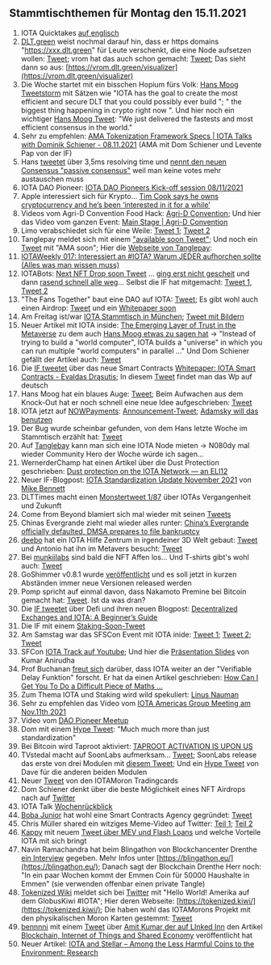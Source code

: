 ## Stammtischthemen für Montag den 15.11.2021

1. IOTA Quicktakes [auf englisch](https://www.youtube.com/watch?v=14ZN4O8gloA)
2. [DLT.green](https://twitter.com/dlt_green) weist nochmal darauf hin, dass er https domains "https://xxx.dlt.green" für Leute verschenkt, die eine Node aufsetzen wollen: [Tweet](https://twitter.com/dlt_green/status/1459457698672562176?s=20); vrom hat das auch schon gemacht: [Tweet](https://twitter.com/Vrom14286662/status/1458899296791801857?s=20); Das sieht dann so aus: [https://vrom.dlt.green/visualizer](https://vrom.dlt.green/visualizer)
3. Die Woche startet mit ein bisschen Hopium fürs Volk: [Hans Moog Tweetstorm](https://twitter.com/hus_qy/status/1457776545389441029?s=20) mit Sätzen wie "IOTA has the goal to create the most efficient and secure DLT that you could possibly ever build ";  " the biggest thing happening in crypto right now ". Und hier noch ein wichtiger [Hans Moog Tweet](https://twitter.com/hus_qy/status/1457811079707471879?s=20): "We just delivered the fastests and most efficient consensus in the world."
4. Sehr zu empfehlen: [AMA Tokenization Framework Specs | IOTA Talks with Dominik Schiener - 08.11.2021](https://www.youtube.com/watch?v=dXgqslmgzec&feature=youtu.be) (AMA mit Dom Schiener und Levente Pap von der IF)
5. Hans [tweetet](https://twitter.com/hus_qy/status/1458007366054592513?s=20) über 3,5ms resolving time und  [nennt den neuen Consensus "passive consensus"](https://twitter.com/hus_qy/status/1458007809690320898?s=20) weil man keine votes mehr austauschen muss
6. IOTA DAO Pioneer: [IOTA DAO Pioneers Kick-off session 08/11/2021](https://www.youtube.com/watch?v=gqDWyYOgi90)
7. Apple interessiert sich für Krypto... [Tim Cook says he owns cryptocurrency and he’s been ‘interested in it for a while’](https://www.cnbc.com/2021/11/09/apple-ceo-tim-cook-says-he-owns-cryptocurrency.html)
8. Videos vom Agri-D Convention Food Hack: [Agri-D Convention](https://www.youtube.com/channel/UCnNBxurOmcvcTwiFbfPAaeQ); Und hier das Video vom ganzen Event: [Main Stage | Agri-D Convention](https://www.youtube.com/watch?v=d4ce1JS176g&t=1s)
9. Limo verabschiedet sich für eine Weile: [Tweet 1](https://twitter.com/42_paradox/status/1458169675947421696?s=20); [Tweet 2](https://twitter.com/42_paradox/status/1458517005334683651?s=20)
10. Tanglepay meldet sich mit einem ["available soon Tweet"](https://twitter.com/tanglepaycom/status/1458263667418406915?s=20); Und noch ein [Tweet](https://twitter.com/tanglepaycom/status/1458277791703568384?s=20) mit "AMA soon"; Hier die [Webseite von Tanglepay](https://tanglepay.com/): 
11. [IOTAWeekly 017: Interessiert an #IOTA? Warum JEDER aufhorchen sollte (Alles was man wissen muss)](https://www.youtube.com/watch?v=LvR_7sQLOgs)
12. IOTABots: [Next NFT Drop soon Tweet](https://twitter.com/iotabots/status/1458030553098293250?s=20=) ... [ging erst nicht gescheit](https://twitter.com/iotabots/status/1458452749822144515?s=20) und dann [rasend schnell alle weg](https://twitter.com/iotabots/status/1458460737874059266?s=20)... Selbst die IF hat mitgemacht: [Tweet 1](https://twitter.com/HolgerKoether/status/1458470248819142661?s=20), [Tweet 2](https://twitter.com/c_varley/status/1458459444786999300?s=20)
13. "The Fans Together" baut eine DAO auf IOTA: [Tweet](https://twitter.com/TheFansTogether/status/1458133739146461188?s=20); Es gibt wohl auch einen Airdrop: [Tweet](https://twitter.com/TheFansTogether/status/1458763530669379588?t=feIlGXgMqTnx_EurePOlBQ&s=19) und ein [Whitepaper soon](https://twitter.com/TheFansTogether/status/1459139755019542528?s=20)
14. Am Freitag ist/war [IOTA Stammtisch in München](https://www.meetup.com/de-DE/IOTA-Muc/events/hfcdpsyccpbhb/); [Tweet mit Bildern](https://twitter.com/IotaMunchen/status/1459291103350374414?s=20)
15. Neuer Artikel mit IOTA inside: [The Emerging Layer of Trust in the Metaverse](https://smallwoventhreads.medium.com/the-emerging-layer-of-trust-in-the-metaverse-7982dfb080fd) zu dem auch [Hans Moog etwas zu sagen hat](https://twitter.com/hus_qy/status/1458726533607182339?s=20) -> "Instead of trying to build a "world computer", IOTA builds a "universe" in which you can run multiple "world computers" in parallel ..." Und Dom Schiener gefällt der Artikel auch: [Tweet](https://twitter.com/DomSchiener/status/1458736617544421377?s=20)
16. Die [IF tweetet](https://twitter.com/iota/status/1458424859441172486?s=20) über das neue Smart Contracts [Whitepaper: IOTA Smart Contracts - Evaldas Drąsutis](https://files.iota.org/papers/ISC_WP_Nov_10_2021.pdf); In diesem [Tweet](https://twitter.com/bohl_oliver/status/1459545447836565505?s=20) findet man das Wp auf deutsch
17. Hans Moog hat ein blaues Auge: [Tweet](https://twitter.com/hus_qy/status/1458421924598538242?s=20); Beim Aufwachen aus dem Knock-Out hat er noch schnell eine neue Idee aufgeschrieben: [Tweet](https://twitter.com/hus_qy/status/1458424724489482240?s=20)
18. IOTA jetzt auf [NOWPayments](https://nowpayments.io/supported-coins): [Announcement-Tweet](https://twitter.com/NOWPayments_io/status/1458550893176135680?s=20); [Adamsky will das benutzen](https://twitter.com/c4rt0gr4ph3r/status/1458756138137268224?s=20)
19. Der Bug wurde scheinbar gefunden, von dem Hans letzte Woche im Stammtisch erzählt hat: [Tweet](https://twitter.com/Vrom14286662/status/1458488796425695233?s=20)
20. Auf [Tanglebay](https://tanglebay.com/icns/) kann man sich eine IOTA Node mieten -> N080dy mal wieder Community Hero der Woche würde ich sagen...
21. WernerderChamp hat einen Artikel über die Dust Protection geschrieben: [Dust protection on the IOTA Network — an ELI12](https://medium.com/@wernerderchamp/dust-protection-on-the-iota-network-an-eli12-d8ca567a2d36)
22. Neuer IF-Blogpost: [IOTA Standardization Update November 2021](https://blog.iota.org/iota-standardization-update-november-2021/) von [Mike Bennett](https://twitter.com/MikeHypercube/status/1458832722353348608?s=20) 
23. DLTTimes macht einen [Monstertweet 1/87](https://twitter.com/TheDLTimes/status/1458813290876911623?s=20) über IOTAs Vergangenheit und Zukunft
24. Come from Beyond blamiert sich mal wieder mit seinen [Tweets](https://twitter.com/c___f___b/status/1458574767603204097?t=ZIUHCb_QW6nXjwotiusdHA&s=19)
25. Chinas Evergrande zieht mal wieder alles runter: [China’s Evergrande officially defaulted, DMSA prepares to file bankruptcy](https://insiderpaper.com/chinas-evergrande-officially-defaulted/)
26. [deebo](https://twitter.com/Yap_Chief) hat ein IOTA Hilfe Zentrum in irgendeiner 3D Welt gebaut: [Tweet](https://twitter.com/Yap_Chief/status/1458583644688330762?s=20) und Antonio hat ihn im Metavers besucht: [Tweet](https://twitter.com/antonionardella/status/1458756360082972672?s=20)
27. Bei [munkiilabs](https://twitter.com/munkiilab) sind bald die NFT Affen los... Und T-shirts gibt's wohl auch: [Tweet](https://twitter.com/munkiilab/status/1459210735553290242?s=20)
28. GoShimmer v0.8.1 wurde [veröffentlicht](https://twitter.com/hus_qy/status/1458882709145726977) und es soll jetzt in kurzen Abständen immer neue Versionen released werden
29. Pomp spricht auf einmal davon, dass Nakamoto Premine bei Bitcoin gemacht hat: [Tweet](https://twitter.com/APompliano/status/1458946708054892545?s=20). Ist da was dran?
30. Die [IF tweetet](https://twitter.com/iota/status/1459114277864882177?s=20) über Defi und ihren neuen Blogpost: [Decentralized Exchanges and IOTA: A Beginner’s Guide](https://blog.iota.org/decentralized-exchanges-and-iota-a-beginners-guide/)
31. Die IF mit einem [Staking-Soon-Tweet](https://twitter.com/iota/status/1459159239956611079?s=20)
32. Am Samstag war das SFSCon Event mit IOTA inide: [Tweet 1](https://twitter.com/kranirudha/status/1457266022898036738?s=20); [Tweet 2](https://twitter.com/SFScon/status/1459204349196791810?s=20); [Tweet](https://twitter.com/iota/status/1455807122894204928?s=20)
33. SFCon [IOTA Track auf Youtube](https://www.youtube.com/watch?v=k599nUInKsE); Und hier die [Präsentation Slides](https://t.co/0tASNtc6bI?amp=1) von Kumar Anirudha
34. Prof Buchanan [freut sich](https://twitter.com/billatnapier/status/1459292926870175749?s=20) darüber, dass IOTA weiter an der "Verifiable Delay Funktion" forscht. Er hat da einen Artikel geschrieben: [How Can I Get You To Do a Difficult Piece of Maths …](https://medium.com/asecuritysite-when-bob-met-alice/how-can-i-get-you-to-do-a-difficult-piece-of-maths-432173470269)
35. Zum Thema IOTA und Staking wird wild spekuliert: [Linus Nauman](https://twitter.com/LinusNaumann/status/1459275959002095625?s=20)
36. Sehr zu empfehlen das Video vom [IOTA Americas Group Meeting am Nov.11th 2021](https://www.youtube.com/watch?v=4EN-oOCwPm4)
37. Video vom [DAO Pioneer Meetup](https://www.youtube.com/watch?v=0WQ7Aj52DVE)
38. Dom mit einem [Hype Tweet](https://twitter.com/DomSchiener/status/1459504251290492930?s=20): "Much much more than just standardization"
39. Bei Bitcoin wird Taproot aktiviert: [TAPROOT ACTIVATION IS UPON US](https://bitcoinmagazine.com/technical/why-bitcoin-taproot-activation-is-exciting)
40. TVstedal macht auf SoonLabs aufmerksam... [Tweet](https://twitter.com/TVstedal/status/1459545401091100676?s=20); SoonLabs release das erste von drei Modulen mit [diesem Tweet](https://twitter.com/soon_labs/status/1459966653131755520?s=20); Und ein [Hype Tweet](https://twitter.com/DaveRL6/status/1459979284634750981?s=20) von Dave für die anderen beiden Modulen
41. Neuer [Tweet](https://twitter.com/iotamorons/status/1459899105199673351?s=20) von den IOTAMoron Tradingcards
42. Dom Schiener denkt über die beste Möglichkeit eines NFT Airdrops nach auf [Twitter](https://twitter.com/DomSchiener/status/1459852415973400581?s=20)
43. IOTA Talk [Wochenrückblick](https://www.iota-talk.com/index.php?article/136-wochenr%C3%BCckblick-7-bis-13-november-2021/) 
44. [Boba Junior](https://twitter.com/bobajunior91) hat wohl eine Smart Contracts Agency gegründet: [Tweet](https://twitter.com/bobajunior91/status/1459921897819447296?s=20)
45. Chris Müller shared ein witziges Meme-Video auf Twitter: [Teil 1](https://twitter.com/ChrisMuellerHI/status/1459919933647765513?s=20); [Teil 2](https://twitter.com/ChrisMuellerHI/status/1459919968942927877?s=20)
46. [Kappy](https://twitter.com/Rob_Daykin) mit neuem [Tweet über MEV und Flash Loans](https://twitter.com/Rob_Daykin/status/1459943052013940747?s=20) und welche Vorteile IOTA mit sich bringt
47. Navin Ramachandra hat beim Blingathon von Blockchancenter Drenthe [ein Interview](https://youtu.be/03m__dFMULc?t=26678) gegeben. Mehr Infos unter [https://blingathon.eu/](https://blingathon.eu/); Danach sagt der Blockchain Drenthe Herr noch: "In ein paar Wochen kommt der Emmen Coin für 50000 Haushalte in Emmen" (sie verwenden offenbar einen private Tangle)
48. [Tokenized Wiki](https://twitter.com/tokenizedkiwi) meldet sich bei [Twitter](https://twitter.com/tokenizedkiwi/status/1459898673182224388?s=20) mit "Hello World! Amerika auf dem GlobusKiwi #IOTA"; Hier deren Webseite: [https://tokenized.kiwi/](https://tokenized.kiwi/); Die haben wohl das IOTAMorons Projekt mit den physikalischen Moron Karten gestemmt: [Tweet](https://twitter.com/tokenizedkiwi/status/1459899225408512012?s=20)
49. [bennnni](https://twitter.com/CryptoTruthsee1) mit einem [Tweet](https://twitter.com/CryptoTruthsee1/status/1459856924380442628?s=20) über [Amit Kumar der auf LInked Inn](https://www.linkedin.com/posts/amit-kumar-5828a623_blockchain-internetofthings-sharedeconomy-ugcPost-6864782069747220480-gArR) den Artikel [Blockchain, Internet of Things and Shared Economy](https://www.linkedin.com/pulse/blockchain-internet-things-shared-economy-amit-kumar?trk=public_post-content_share-article) veröffentlicht hat
50. Neuer Artikel: [IOTA and Stellar – Among the Less Harmful Coins to the Environment: Research](https://www.cryptomak.co.uk/iota-and-stellar-among-the-less-harmful-coins-to-the-environment-research/?utm_source=dlvr.it&utm_medium=twitter&utm_campaign=iota-and-stellar-among-the-less-harmful-coins-to-the-environment-research)
